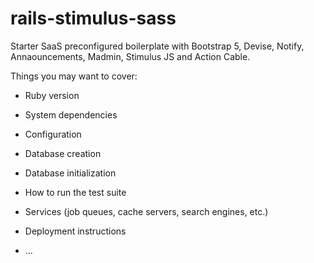 # rails-stimulus-sass

Starter SaaS preconfigured boilerplate with Bootstrap 5, Devise, Notify, Annaouncements, Madmin, Stimulus JS and Action Cable.

Things you may want to cover:

* Ruby version

* System dependencies

* Configuration

* Database creation

* Database initialization

* How to run the test suite

* Services (job queues, cache servers, search engines, etc.)

* Deployment instructions

* ...
